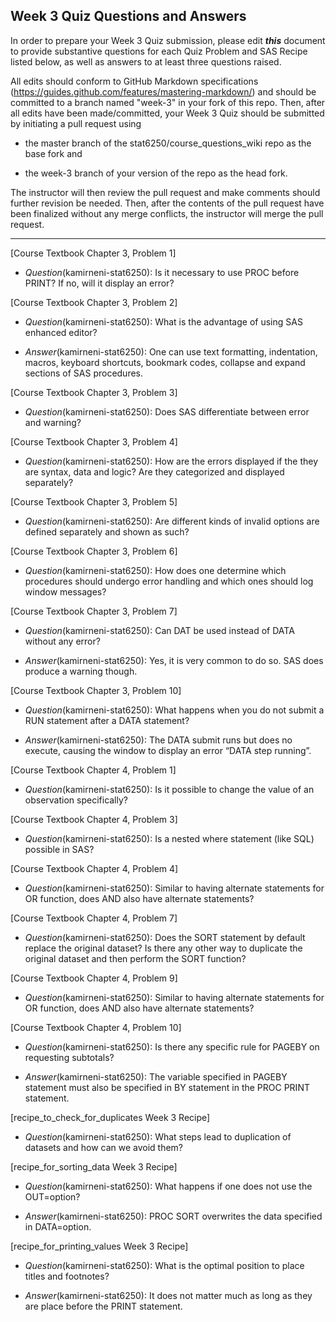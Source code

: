 
## Week 3 Quiz Questions and Answers

In order to prepare your Week 3 Quiz submission, please edit ***this*** document to provide substantive questions for each Quiz Problem and SAS Recipe listed below, as well as answers to at least three questions raised.

All edits should conform to GitHub Markdown specifications (https://guides.github.com/features/mastering-markdown/) and should be committed to a branch named "week-3" in your fork of this repo. Then, after all edits have been made/committed, your Week 3 Quiz should be submitted by initiating a pull request using

- the master branch of the stat6250/course_questions_wiki repo as the base fork and

- the week-3 branch of your version of the repo as the head fork.

The instructor will then review the pull request and make comments should further revision be needed. Then, after the contents of the pull request have been finalized without any merge conflicts, the instructor will merge the pull request.

********************************************************************************



[Course Textbook Chapter 3, Problem 1]
- *Question*(kamirneni-stat6250): Is it necessary to use PROC before PRINT? If no, will it display an error?


[Course Textbook Chapter 3, Problem 2]
- *Question*(kamirneni-stat6250): What is the advantage of using SAS enhanced editor?

- *Answer*(kamirneni-stat6250): One can use text formatting, indentation,  macros, keyboard shortcuts, bookmark codes, collapse and expand sections of SAS procedures.

[Course Textbook Chapter 3, Problem 3]
- *Question*(kamirneni-stat6250): Does SAS differentiate between error and warning?

 
[Course Textbook Chapter 3, Problem 4]
- *Question*(kamirneni-stat6250): How are the errors displayed if the they are syntax, data and logic?  Are they categorized and displayed separately?


[Course Textbook Chapter 3, Problem 5]
- *Question*(kamirneni-stat6250): Are different kinds of invalid options are defined separately and shown as such? 


[Course Textbook Chapter 3, Problem 6]
- *Question*(kamirneni-stat6250): How does one determine which procedures should undergo error handling and which ones should log window messages?


[Course Textbook Chapter 3, Problem 7]
- *Question*(kamirneni-stat6250):  Can DAT be used instead of DATA without any error?

- *Answer*(kamirneni-stat6250): Yes, it is very common to do so. SAS does produce a warning though.

[Course Textbook Chapter 3, Problem 10]
- *Question*(kamirneni-stat6250):  What happens when you do not submit a RUN statement after a DATA statement?

- *Answer*(kamirneni-stat6250): The DATA submit runs but does no execute, causing the window to display an error “DATA step running”.

[Course Textbook Chapter 4, Problem 1]
- *Question*(kamirneni-stat6250): Is it possible to change the value of an observation specifically?


[Course Textbook Chapter 4, Problem 3]
- *Question*(kamirneni-stat6250): Is a nested where statement (like SQL) possible in SAS?


[Course Textbook Chapter 4, Problem 4]
- *Question*(kamirneni-stat6250): Similar to having alternate statements for OR function, does AND also have alternate statements?


[Course Textbook Chapter 4, Problem 7]
- *Question*(kamirneni-stat6250): Does the SORT statement by default replace the original dataset? Is there any other way to duplicate the original dataset and then perform the SORT function?


[Course Textbook Chapter 4, Problem 9]
- *Question*(kamirneni-stat6250): Similar to having alternate statements for OR function, does AND also have alternate statements?


[Course Textbook Chapter 4, Problem 10]
- *Question*(kamirneni-stat6250): Is there any specific rule for PAGEBY on requesting subtotals?

- *Answer*(kamirneni-stat6250): The variable specified in PAGEBY statement must also be specified in BY statement in the PROC PRINT statement.

[recipe_to_check_for_duplicates Week 3 Recipe]
- *Question*(kamirneni-stat6250): What steps lead to duplication of datasets and how can we avoid them?


[recipe_for_sorting_data Week 3 Recipe]
- *Question*(kamirneni-stat6250): What happens if one does not use the OUT=option?

- *Answer*(kamirneni-stat6250): PROC SORT overwrites the data specified in DATA=option.

[recipe_for_printing_values Week 3 Recipe]
- *Question*(kamirneni-stat6250): What is the optimal position to place titles and footnotes?

- *Answer*(kamirneni-stat6250): It does not matter much as long as they are place before the PRINT statement.
